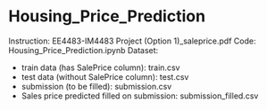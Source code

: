# Housing_Price_Prediction

Instruction: EE4483-IM4483 Project (Option 1)_saleprice.pdf
Code: Housing_Price_Prediction.ipynb
Dataset:
  - train data (has SalePrice column): train.csv
  - test data (without SalePrice column): test.csv
  - submission (to be filled): submission.csv
  - Sales price predicted filled on submission: submission_filled.csv
